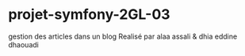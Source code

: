 # projet-symfony-2GL-03
gestion des articles dans un blog
Realisé par alaa assali & dhia eddine dhaouadi
